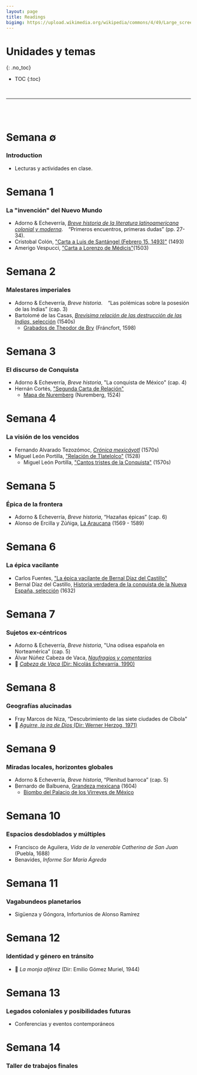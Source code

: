 ```yaml
---
layout: page
title: Readings
bigimg: https://upload.wikimedia.org/wikipedia/commons/4/49/Large_screen_of_the_Palace_of_the_Viceroys_of_Mexico%2C_ca._1676-1700%2C_Mexico_City%2C_Museum_of_the_Americas%2C_anonimous_painter.jpg
---
```


# Unidades y temas
{: .no_toc}

* TOC
{:toc}

<br>
<hr>
<br>
<br>

# Semana ∅
### Introduction

- Lecturas y actividades en clase.

# Semana 1 
### La "invención" del Nuevo Mundo

- Adorno & Echeverría, [*Breve historia de la literatura latinoamericana colonial y moderna*](https://bushare-my.sharepoint.com/:b:/g/personal/dhcg_bu_edu/EcSj_kv94qdLvZgXz9u0zCsBiQozh14g5616iXQwmUjEyQ?e=0Rnt0T). &ensp; <i class="far fa-bookmark"></i> “Primeros encuentros, primeras dudas” (pp. 27-34).
- Cristobal Colón, ["Carta a Luis de Santángel (Febrero 15, 1493)"](https://bushare-my.sharepoint.com/:b:/g/personal/dhcg_bu_edu/EYaAr3TAvTNFg9Zbu7c502wBpiWryMnR9IGw8bfDF3LTTQ?e=QbS256) (1493)
- Amerigo Vespucci, ["Carta a Lorenzo de Médicis"](https://bushare-my.sharepoint.com/:b:/g/personal/dhcg_bu_edu/EYaAr3TAvTNFg9Zbu7c502wBpiWryMnR9IGw8bfDF3LTTQ?e=QbS256)(1503)


# Semana 2
### Malestares imperiales

- Adorno & Echeverría, *Breve historia*. &ensp; <i class="far fa-bookmark"></i> “Las polémicas sobre la posesión de las Indias” (cap. 3)
- Bartolomé de las Casas, [*Brevísima relación de las destrucción de las Indias*, selección](https://drive.google.com/open?id=16fXW5kJKYfivZrQdTBea9kLmKCl7F2RK) (1540s)
    - [Grabados de Theodor de Bry](https://commons.wikimedia.org/wiki/Category:Prints_from_Bartolom%C3%A9_de_las_Casas_Regionum) (Fráncfort, 1598)
   
# Semana 3
###  El discurso de Conquista 

- Adorno & Echeverría, *Breve historia*, "La conquista de México" (cap. 4)
- Hernán Cortés, ["Segunda Carta de Relación"]()
    - [Mapa de Nuremberg]() (Nuremberg, 1524) 

# Semana 4
###  La visión de los vencidos

- Fernando Alvarado Tezozómoc, [*Crónica mexicáyotl*]() (1570s)
- Miguel León Portilla, ["Relación de Tlatelolco"]() (1528)
    - Miguel León Portilla, ["Cantos tristes de la Conquista"]() (1570s)

# Semana 5 
### Épica de la frontera

- Adorno & Echeverría, *Breve historia*, “Hazañas épicas” (cap. 6)
- Alonso de Ercilla y Zúñiga, [La Araucana]() (1569 - 1589)

# Semana 6 
### La épica vacilante

- Carlos Fuentes, ["La épica vacilante de Bernal Díaz del Castillo"]()
- Bernal Díaz del Castillo, [Historia verdadera de la conquista de la Nueva España, selección]() (1632)

# Semana 7 
### Sujetos ex-céntricos 

- Adorno & Echeverría, *Breve historia*, "Una odisea española en Norteamérica" (cap. 5) 
- Álvar Núñez Cabeza de Vaca, [*Naufragios y comentarios*]()
- 🎥︁ [*Cabeza de Vaca* (Dir: Nicolás Echevarría, 1990)]()

# Semana 8 
### Geografías alucinadas

- Fray Marcos de Niza, “Descubrimiento de las siete ciudades de Cíbola"
- 🎥︁ [*Aguirre, la ira de Dios* (Dir: Werner Herzog, 1971)]()


# Semana 9 
### Miradas locales, horizontes globales

- Adorno & Echeverría, *Breve historia*, “Plenitud barroca” (cap. 5)    
- Bernardo de Balbuena, [Grandeza mexicana]() (1604)
    - [Biombo del Palacio de los Virreyes de México](https://upload.wikimedia.org/wikipedia/commons/4/49/Large_screen_of_the_Palace_of_the_Viceroys_of_Mexico%2C_ca._1676-1700%2C_Mexico_City%2C_Museum_of_the_Americas%2C_anonimous_painter.jpg)

# Semana 10 
### Espacios desdoblados y múltiples

- Francisco de Aguilera, *Vida de la venerable Catherina de San Juan* (Puebla, 1688)
- Benavides, *Informe Sor María Ágreda*

# Semana 11
### Vagabundeos planetarios

- Sigüenza y Góngora, Infortunios de Alonso Ramírez

# Semana 12
### Identidad y género en tránsito

- 🎥︁ *La monja alférez* (Dir: Emilio Gómez Muriel, 1944)

# Semana 13 
### Legados coloniales y posibilidades futuras

- Conferencias y eventos contemporáneos

# Semana 14
### Taller de trabajos finales

